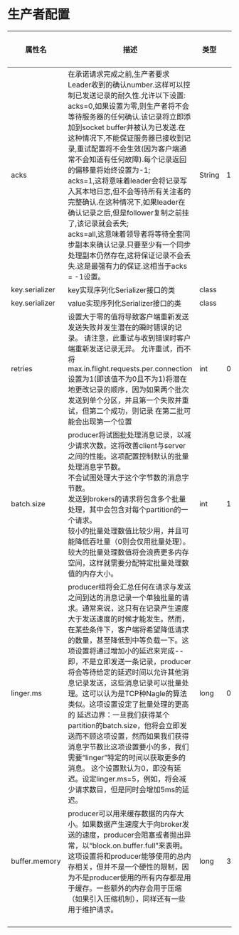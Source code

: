 # 生产者配置
| 属性名 | 描述 |	类型|	默认值|	有效值|	重要性|
|--------|--------|--------|--------|--------|--------|
|    acks    |    在承诺请求完成之前,生产者要求Leader收到的确认number.这样可以控制已发送记录的耐久性.允许以下设置:<br>acks=0,如果设置为零,则生产者将不会等待服务器的任何确认.该记录将立即添加到socket buffer并被认为已发送.在这种情况下,不能保证服务器已接收到记录,重试配置将不会生效(因为客户端通常不会知道有任何故障).每个记录返回的偏移量将始终设置为-1;<br>acks=1,这将意味着leader会将记录写入其本地日志,但不会等待所有关注者的完整确认.在这种情况下,如果leader在确认记录之后,但是follower复制之前挂了,该记录就会丢失;<br>acks=all,这意味着领导者将等待全套同步副本来确认记录.只要至少有一个同步处理副本仍然存在,这将保证记录不会丢失.这是最强有力的保证.这相当于acks = -1设置。|    String    |    1    |  [all, -1, 0, 1]      |    高    |
| key.serializer| key实现序列化Serializer接口的类 |class|||高|
| key.serializer| value实现序列化Serializer接口的类 |class|||高|
| retries	|设置大于零的值将导致客户端重新发送发送失败并发生潜在的瞬时错误的记录。 请注意，此重试与收到错误时客户端重新发送记录无异。 允许重试，而不将max.in.flight.requests.per.connection设置为1(即该值不为0且不为1)将潜在地更改记录的顺序，因为如果两个批次发送到单个分区，并且第一个失败并重试，但第二个成功，则记录 在第二批可能会出现第一个位置	|	int|	0|[0,...,2147483647]	|	高|
| batch.size	|producer将试图批处理消息记录，以减少请求次数。这将改善client与server之间的性能。这项配置控制默认的批量处理消息字节数。</br>不会试图处理大于这个字节数的消息字节数。</br>发送到brokers的请求将包含多个批量处理，其中会包含对每个partition的一个请求。</br>较小的批量处理数值比较少用，并且可能降低吞吐量（0则会仅用批量处理）。较大的批量处理数值将会浪费更多内存空间，这样就需要分配特定批量处理数值的内存大小。|int	|16384	|	[0,...]|	中|
|	linger.ms|producer组将会汇总任何在请求与发送之间到达的消息记录一个单独批量的请求。通常来说，这只有在记录产生速度大于发送速度的时候才能发生。然而， 在某些条件下，客户端将希望降低请求的数量，甚至降低到中等负载一下。这项设置将通过增加小的延迟来完成--即，不是立即发送一条记录，producer将会等待给定的延迟时间以允许其他消息记录发送，这些消息记录可以批量处理。这可以认为是TCP种Nagle的算法类似。这项设置设定了批量处理的更高的 延迟边界：一旦我们获得某个partition的batch.size，他将会立即发送而不顾这项设置，然而如果我们获得消息字节数比这项设置要小的多，我们需要“linger”特定的时间以获取更多的消息。 这个设置默认为0，即没有延迟。设定linger.ms=5，例如，将会减少请求数目，但是同时会增加5ms的延迟。|long	|0	|[0,...]|中	|
|buffer.memory	|producer可以用来缓存数据的内存大小。如果数据产生速度大于向broker发送的速度，producer会阻塞或者抛出异常，以“block.on.buffer.full”来表明。</br>这项设置将和producer能够使用的总内存相关，但并不是一个硬性的限制，因为不是producer使用的所有内存都是用于缓存。一些额外的内存会用于压缩（如果引入压缩机制），同样还有一些用于维护请求。	|long	|33554432	|[0,...]|	高|
|	|	|	|	|	|	|
|	|	|	|	|	|	|
|	|	|	|	|	|	|
|	|	|	|	|	|	|